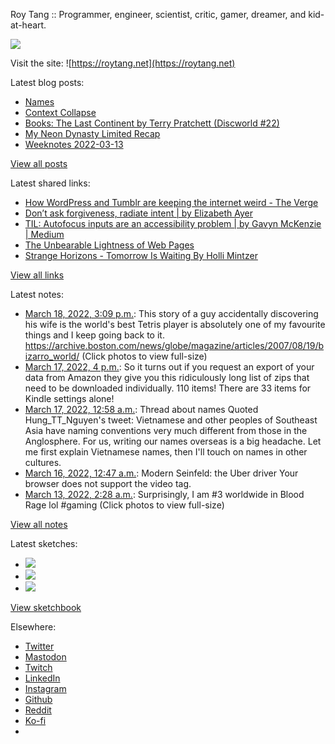 Roy Tang :: Programmer, engineer, scientist, critic, gamer, dreamer, and kid-at-heart.

![](https://roytang.net/static/img/profile.jpg)

Visit the site: ![https://roytang.net](https://roytang.net)

Latest blog posts:

- [Names](https://roytang.net/2022/03/names/)
- [Context Collapse](https://roytang.net/2022/03/context-collapse/)
- [Books: The Last Continent by Terry Pratchett (Discworld #22)](https://roytang.net/2022/03/last-continent/)
- [My Neon Dynasty Limited Recap](https://roytang.net/2022/03/mtgneo-limited-recap/)
- [Weeknotes 2022-03-13](https://roytang.net/2022/03/weeknotes-03-13/)

[View all posts](https://roytang.net/blog)

Latest shared links:

- [How WordPress and Tumblr are keeping the internet weird - The Verge](https://roytang.net/2022/03/fdeb1f7ea3d16430d20d703a8fb0694c/)
- [Don’t ask forgiveness, radiate intent | by Elizabeth Ayer](https://roytang.net/2022/03/4d90b0f616061ae320982907d0b82c75/)
- [TIL: Autofocus inputs are an accessibility problem | by Gavyn McKenzie | Medium](https://roytang.net/2022/03/b6a10da46de8ca5c99aca4ef2c6e288b/)
- [The Unbearable Lightness of Web Pages](https://roytang.net/2022/03/60ecf07635fcd4712dfae5f96761f351/)
- [Strange Horizons - Tomorrow Is Waiting By Holli Mintzer](https://roytang.net/2022/02/0c907985fc73bef69dde9d3cc0d10585/)

[View all links](https://roytang.net/links)

Latest notes:

- [March 18, 2022, 3:09 p.m.](https://roytang.net/2022/03/1504716556143538176/): This story of a guy accidentally discovering his wife is the world&#x27;s best Tetris player is absolutely one of my favourite things and I keep going back to it. https://archive.boston.com/news/globe/magazine/articles/2007/08/19/bizarro_world/ (Click photos to view full-size)
- [March 17, 2022, 4 p.m.](https://roytang.net/2022/03/1abc0afd11dc2d935e4b5ee7c01019d4/): So it turns out if you request an export of your data from Amazon they give you this ridiculously long list of zips that need to be downloaded individually. 110 items! There are 33 items for Kindle settings alone!
- [March 17, 2022, 12:58 a.m.](https://roytang.net/2022/03/1504140148824768513/): Thread about names Quoted Hung_TT_Nguyen&#x27;s tweet: Vietnamese and other peoples of Southeast Asia have naming conventions very much different from those in the Anglosphere. For us, writing our names overseas is a big headache. Let me first explain Vietnamese names, then I&#x27;ll touch on names in other cultures.
- [March 16, 2022, 12:47 a.m.](https://roytang.net/2022/03/1503774956840112128/): Modern Seinfeld: the Uber driver Your browser does not support the video tag.
- [March 13, 2022, 2:28 a.m.](https://roytang.net/2022/03/1502713188105654274/): Surprisingly, I am #3 worldwide in Blood Rage lol #gaming (Click photos to view full-size)

[View all notes](https://roytang.net/notes)

Latest sketches:


- ![](https://roytang.net/media/cache/eb/6d/eb6d42690e16874c36049dccfd32b06d.jpg)
- ![](https://roytang.net/media/cache/6c/d5/6cd5b41f73d41026b3f65beeac28a6af.jpg)
- ![](https://roytang.net/media/cache/e5/da/e5da975ee2fed5a25dba802aa7d5ad1c.jpg)

[View sketchbook](https://roytang.net/albums/sketchbook)


Elsewhere:

- [Twitter](https://twitter.com/roytang)
- [Mastodon](https://mastodon.technology/@roytang)
- [Twitch](https://twitch.tv/twitchyroy)
- [LinkedIn](https://www.linkedin.com/in/roytang)
- [Instagram](https://instagram.com/roytang0400)
- [Github](https://github.com/roytang)
- [Reddit](https://reddit.com/u/hungryroy)
- [Ko-fi](https://ko-fi.com/roytang)
- [](mailto:hello@roytang.net)